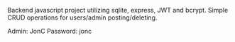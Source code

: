 Backend javascript project utilizing sqlite, express, JWT and bcrypt. Simple CRUD operations for users/admin posting/deleting.

Admin: JonC
Password: jonc
